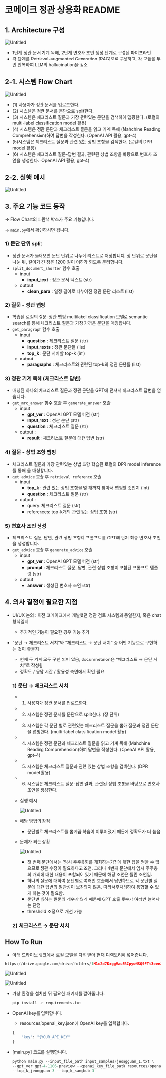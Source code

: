 # 코메이크 정관 상용화 README

## 1. Architecture 구성

![Untitled](images/architecture.png)

- 1단계 정관 문서 기계 독해, 2단계 변호사 조언 생성 단계로 구성된 파이프라인
- 각 단계를 Retrieval-augmented Generation (RAG)으로 구성하고, 각 모듈을 두 번 반복하여 LLM의 hallucination을 감소

## 2-1. 시스템 Flow Chart

![Untitled](images/flow_chart.png)

- (1) 사용자가 정관 문서를 업로드한다.
- (2) 시스템은 정관 문서를 문단으로 split한다.
- (3) 시스템은 체크리스트 질문과 가장 관련있는 문단을 검색하여 맵핑한다. (로컬의 multi-label classification model 활용)
- (4) 시스템은 정관 문단과 체크리스트 질문을 읽고 기계 독해 (Mahchine Reading Comprehension)하여 답변을 작성한다. (OpenAI API 활용, gpt-4)
- (5)시스템은 체크리스트 질문과 관련 있는 상법 조항을 검색한다. (로컬의 DPR model 활용)
- (6) 시스템은 체크리스트 질문-답변 결과, 관련된 상법 조항을 바탕으로 변호사 조언을 생성한다.  (OpenAI API 활용, gpt-4)

## 2-2. 실행 예시

![Untitled](images/example2_2.png)

## 3. 주요 기능 코드 동작

→ Flow Chart의 파란색 박스가 주요 기능입니다.

→ `main.py`에서 확인하시면 됩니다.

### 1) 문단 단위 split

- 정관 문서가 들어오면 문단 단위로 나누어 리스트로 저장합니다. 장 단위로 문단을 나눈 뒤, 길이가 긴 장은 1200 길이 이하가 되도록 분리합니다.
- `split_document_shorter` 함수 호출
    - input
        - **input_text** : 정관 문서 텍스트 (str)
    - output
        - **clean_para** : 일정 길이로 나누어진 정관 문단 리스트 (list)
        

### 2) 질문 - 정관 맵핑

- 학습된 로컬의 질문-정관 맵핑 multilabel classification 모델로 semantic search를 통해 체크리스트 질문과 가장 가까운 문단을 매칭합니다.
- `get_paragraph` 함수 호출
    - input
        - **question** : 체크리스트 질문 (str)
        - **input_texts** : 정관 문단들 (list)
        - **top_k** :  문단 서치할 top-k (int)
    - output
        - **paragraphs** : 체크리스트와 관련된 top-k의 정관 문단들 (list)
        

### 3) 정관 기계 독해 (체크리스트 답변)

- 매칭된 하나의 체크리스트 질문과 정관 문단을 GPT에 던져서 체크리스트 답변을 얻습니다.
- `get_mrc_answer` 함수 호출 후 `generate_answer` 호출
    - input
        - **gpt_ver** : OpenAI GPT 모델 버전 (str)
        - **input_text**  : 정관 문단 (str)
        - **question** : 체크리스트 질문 (str)
    - output :
        - **result**  : 체크리스트 질문에 대한 답변 (str)
    

### 4) 질문 - 상법 조항 맵핑

- 체크리스트 질문과 가장 관련있는 상법 조항 학습된 로컬의 DPR model inference를 통해 을 매칭합니다.
- `get_advice` 호출 후 `retrieval_reference` 호출
    - input
        - **top_k** : 관련 있는 상법 조항을 몇 개까지 찾아서 맵핑할 것인지 (int)
        - **question** : 체크리스트 질문 (str)
    - output :
        - query: 체크리스트 질문 (str)
        - references: top-k개의 관련 있는 상법 조항 (str)
        

### 5) 변호사 조언 생성

- 체크리스트 질문, 답변, 관련 상법 조항이 프롬프트를 GPT에 던져 최종 변호사 조언을 생성합니다.
- `get_advice` 호출 후 `generate_advice` 호출
    - input
        - **gpt_ver** : OpenAI GPT 모델 버전 (str)
        - **prompt** : 체크리스트 질문, 답변, 관련 상법 조항이 포함된 프롬프트 템플릿 (str)
    - output
        - **answer** : 생성된 변호사 조언 (str)

## 4. 의사 결정이 필요한 지점

- UI/UX 논의 : 이전 코메이크에서 개발했던 정관 검토 시스템과 동일한지, 혹은 chat형식일지
    - 추가적인 기능이 필요한 경우 기능 추가
- “문단 → 체크리스트 서치”와 “체크리스트 → 문단 서치” 중 어떤 기능으로 구현하는 것이 좋을지
    - 현재 두 가지 모두 구현 되어 있음, documnetaion은 “체크리스트 → 문단 서치”로 작성됨
    - 정확도 / 응답 시간 / 활용성 측면에서 확인 필요
    
    ### 1) 문단 → 체크리스트 서치
    
    - 1) 사용자가 정관 문서를 업로드한다.
    - 2) 시스템은 정관 문서를 문단으로 split한다. (장 단위)
    - 3) 시스템은 각 문단 별로 관련있는 체크리스트 질문을 뽑아 질문과 정관 문단을 맵핑한다. (multi-label classification model 활용)
    - 4) 시스템은 정관 문단과 체크리스트 질문을 읽고 기계 독해 (Mahchine Reading Comprehension)하여 답변을 작성한다. (OpenAI API 활용, gpt-4)
    - 5) 시스템은 체크리스트 질문과 관련 있는 상법 조항을 검색한다. (DPR model 활용)
    - 6) 시스템은 체크리스트 질문-답변 결과, 관련된 상법 조항을 바탕으로 변호사 조언을 생성한다.
    
    - 실행 예시
        
        ![Untitled](images/Untitled.png)
        
    
    - 해당 방법의 장점
        - 문단별로 체크리스트를 뽑게끔 학습이 이루어졌기 때문에 정확도가 더 높음
        
    - 문제가 되는 상황
        
        ![Untitled](images/Untitled.png)
        
        - 첫 번째 문단에서는 ‘임시 주주총회를 개최하는가?’에 대한 답을 얻을 수 없으므로 정관 수정이 필요하다고 조언. 그러나 4번째 문단에서 임시 주주총회 개최에 대한 내용이 포함되어 있기 때문에 해당 조언은 틀린 조언임.
        - 하나의 질문에 대하여 문단별로 여러번 호출해서 답변하므로 각 문단별 질문에 대한 답변의 일관성이 보장되지 않음. 따라서후처리하여 통합할 수 있게 하는 것이 필요함.
        - 문단별 뽑히는 질문의 개수가 많기 때문에 GPT 호출 횟수가 여러번 늘어나는 단점
        - threshold 조정으로 개선 가능
        
    
    ### 2) 체크리스트 → 문단 서치



## How To Run

- 아래 드라이브 링크에서 로컬 모델을 다운 받아 현재 디렉토리에 넣어줍니다.

```python
https://drive.google.com/drive/folders/1M1c2d7KxggVau5BCpywNSQ9FTt3eeeJb?usp=sharing
```

![Untitled](images/Untitled.png)

![Untitled](images/Untitled%201.png)

- 가상 환경을 설치한 뒤 필요한 패키지를 깔아줍니다.
    
    ```python
    pip install -r requirements.txt
    ```
    

- OpenAI key를 입력합니다.
    - resources/openai_key.json에 OpenAI key를 입력합니다.
    
    ```python
    {
        "key": "$YOUR_API_KEY"
    }
    ```
    

- [main.py] 코드를 실행합니다.
    
    ```python
    python main.py --input_file_path input_samples/jeongguan_1.txt \
    --gpt_ver gpt-4-1106-preview --openai_key_file_path resources/openai_key.json \
    --top_k_jeongguan 3 --top_k_sangbub 3
    ```
